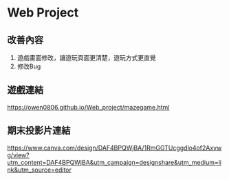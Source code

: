 # Web Project
## 改善內容
1. 遊戲畫面修改，讓遊玩頁面更清楚，遊玩方式更直覺
2. 修改Bug
## 遊戲連結
<https://owen0806.github.io/Web_project/mazegame.html>
## 期末投影片連結
<https://www.canva.com/design/DAF4BPQWjBA/1RmGGTUcggdlo4of2Axvwg/view?utm_content=DAF4BPQWjBA&utm_campaign=designshare&utm_medium=link&utm_source=editor>
